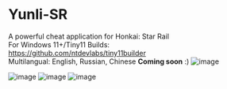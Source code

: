 # Yunli-SR
A powerful cheat application for Honkai: Star Rail<br>
For Windows 11+/Tiny11 Builds: <br>
https://github.com/ntdevlabs/tiny11builder
<br>
Multilangual: English, Russian, Chinese
**Coming soon** :)
![image](https://github.com/user-attachments/assets/a39446a0-33e5-4f77-bb0d-16f3da0c6c86)

![image](https://github.com/user-attachments/assets/d9c77796-b0cb-4910-80c3-b899082de894)
![image](https://github.com/user-attachments/assets/21163a5e-f847-48e8-aab4-d651bb5e7865)
![image](https://github.com/user-attachments/assets/78568d45-7f96-4314-a004-3c5f171bbfe0)
